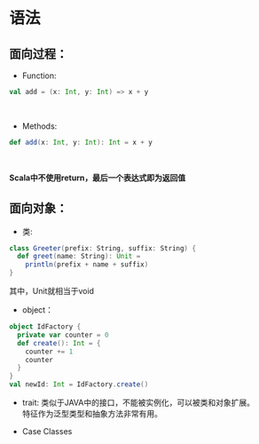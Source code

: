 # 语法

## 面向过程：

* Function:<br>
```scala
val add = (x: Int, y: Int) => x + y
```
<br />

* Methods:<br>
```scala
def add(x: Int, y: Int): Int = x + y
```
<br />

**Scala中不使用return，最后一个表达式即为返回值**
<br />

## 面向对象：
* 类:
```scala
class Greeter(prefix: String, suffix: String) {
  def greet(name: String): Unit =
    println(prefix + name + suffix)
}
```
其中，Unit就相当于void

* object：
```scala
object IdFactory {
  private var counter = 0
  def create(): Int = {
    counter += 1
    counter
  }
}
val newId: Int = IdFactory.create()
```

* trait:
类似于JAVA中的接口，不能被实例化，可以被类和对象扩展。<br />
特征作为泛型类型和抽象方法非常有用。

* Case Classes
<br />


